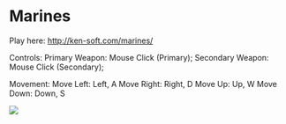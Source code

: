 Marines
=================

Play here: http://ken-soft.com/marines/

Controls:
Primary Weapon: Mouse Click (Primary);
Secondary Weapon: Mouse Click (Secondary);

Movement:
Move Left: Left, A
Move Right: Right, D
Move Up: Up, W
Move Down: Down, S


<img src="https://raw.github.com/kennycason/marines/master/img/screenshots/screenshot1.png"/>
